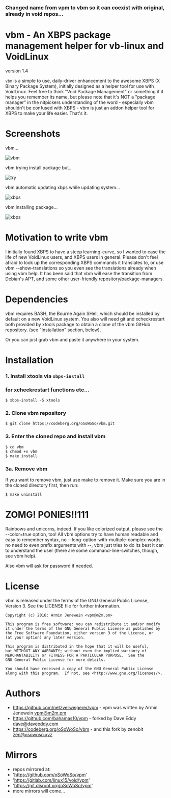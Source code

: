 ### Changed name from vpm to vbm so it can coexist with original, already in void repos...
# vbm - An XBPS package management helper for vb-linux and VoidLinux
version 1.4

`vbm` is a simple to use, daily-driver enhancement to the awesome XBPS (X Binary
Package System), initially designed as a helper tool for use with VoidLinux.
Feel free to think "Void Package Management" or something if it helps you
remember its name, but please note that it's NOT a "package manager" in the
nitpickers understanding of the word - especially vbm shouldn't be confused with
XBPS - vbm is just an addon helper tool for XBPS to make your life easier.
That's it.

# Screenshots

vbm...

![vbm](https://codeberg.org/oSoWoSo/vbm/raw/branch/main/screenshots/vbm.png)

vbm trying install package but...

![try](https://codeberg.org/oSoWoSo/vbm/raw/branch/main/screenshots/vbm2.png)

vbm automatic updating xbps while updating system...

![xbps](https://codeberg.org/oSoWoSo/vbm/raw/branch/main/screenshots/vbm3.png)

vbm installing package...

![xbps](https://codeberg.org/oSoWoSo/vbm/raw/branch/main/screenshots/vbm4.png)

# Motivation to write vbm

I initially found XBPS to have a steep learning-curve, so I wanted to ease the
life of new VoidLinux users, and XBPS users in general. Please don't feel afraid
to look up the corresponding XBPS commands it translates to, or use vbm
--show-translations so you even see the translations already when using vbm
help. It has been said that vbm will ease the transition from Debian's APT, and
some other user-friendly repository/package-managers.

# Dependencies

vbm requires BASH, the Bourne Again SHell, which should be installed by default
on a new VoidLinux system. You also will need git and xcheckrestart both provided
by xtools package to obtain a clone of the vbm GitHub repository.
(see "Installation" section, below).

Or you can just grab vbm and paste it anywhere in your system.

# Installation

### 1. Install xtools via `xbps-install`
### for xcheckrestart functions etc...

    $ xbps-install -S xtools    

### 2. Clone vbm repository

    $ git clone https://codeberg.org/oSoWoSo/vbm.git

### 3. Enter the cloned repo and install vbm

    $ cd vbm
    $ chmod +x vbm
    $ make install
        
### 3a. Remove vbm

If you want to remove vbm, just use make to remove it. Make sure you are in the cloned directory first, then run:

    $ make uninstall

# ZOMG! PONIES!!111

Rainbows and unicorns, indeed. If you like colorized output, please see the
--color=true option, too! All vbm options try to have human readable and easy to
remember syntax, no --long-option-with-multiple-complex-words, no need to even
prefix arguments with --, vbm just tries to do its best it can to understand the
user (there are some command-line-switches, though, see vbm help).

Also vbm will ask for password if needed.

# License

vbm is released under the terms of the GNU General Public License,
Version 3. See the LICENSE file for further information.

```
Copyright (c) 2016: Armin Jenewein <vpm@m2m.pm>

This program is free software: you can redistribute it and/or modify
it under the terms of the GNU General Public License as published by
the Free Software Foundation, either version 3 of the License, or
(at your option) any later version.

This program is distributed in the hope that it will be useful,
but WITHOUT ANY WARRANTY; without even the implied warranty of
MERCHANTABILITY or FITNESS FOR A PARTICULAR PURPOSE.  See the
GNU General Public License for more details.

You should have received a copy of the GNU General Public License
along with this program.  If not, see <http://www.gnu.org/licenses/>.
```

# Authors

- https://github.com/netzverweigerer/vpm - vpm was written by Armin Jenewein <vpm@m2m.pm>
- https://github.com/bahamas10/vpm - forked by Dave Eddy <dave@daveeddy.com>
- https://codeberg.org/oSoWoSo/vbm - and this fork by zenobit <zen@osowoso.xyz>

# Mirrors

- repos mirrored at:
- 'https://github.com/oSoWoSo/vpm'
- 'https://gitlab.com/linux15/void/vpm'
- 'https://git.disroot.org/oSoWoSo/vpm'
- more mirrors will come...
